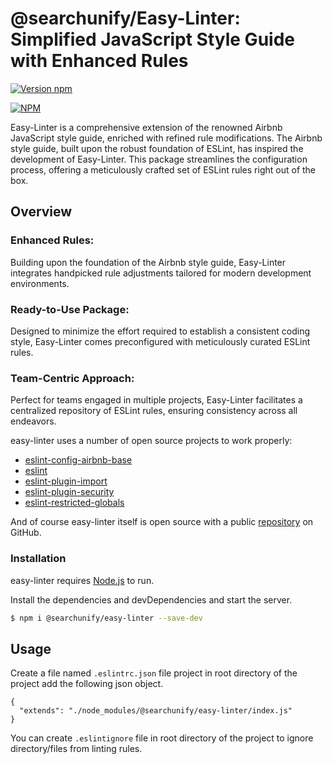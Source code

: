 # @searchunify/Easy-Linter: Simplified JavaScript Style Guide with Enhanced Rules

[![Version npm](https://img.shields.io/npm/v/easy-linter.svg?style=flat-square)](https://www.npmjs.com/package/@searchunify/easy-linter)

[![NPM](https://nodei.co/npm/easy-linter.png?downloads=true&downloadRank=true)](https://nodei.co/npm/easy-linter/)

Easy-Linter is a comprehensive extension of the renowned Airbnb JavaScript style guide, enriched with refined rule modifications. The Airbnb style guide, built upon the robust foundation of ESLint, has inspired the development of Easy-Linter. This package streamlines the configuration process, offering a meticulously crafted set of ESLint rules right out of the box.

## Overview

### Enhanced Rules: 
Building upon the foundation of the Airbnb style guide, Easy-Linter integrates handpicked rule adjustments tailored for modern development environments.

### Ready-to-Use Package: 
Designed to minimize the effort required to establish a consistent coding style, Easy-Linter comes preconfigured with meticulously curated ESLint rules.

###  Team-Centric Approach:
Perfect for teams engaged in multiple projects, Easy-Linter facilitates a centralized repository of ESLint rules, ensuring consistency across all endeavors.

easy-linter uses a number of open source projects to work properly:

* [eslint-config-airbnb-base](github.com/airbnb/javascript)
* [eslint](github.com/eslint/eslint)
* [eslint-plugin-import](https://github.com/import-js/eslint-plugin-import)
* [eslint-plugin-security](https://github.com/nodesecurity/eslint-plugin-security)
* [eslint-restricted-globals](https://github.com/doshisid/eslint-restricted-globals)

And of course easy-linter itself is open source with a public [repository](https://github.com/searchunify/easy-linter) on GitHub.

### Installation

easy-linter requires [Node.js](https://nodejs.org/) to run.

Install the dependencies and devDependencies and start the server.

```sh
$ npm i @searchunify/easy-linter --save-dev
```
## Usage

Create a file named ```.eslintrc.json``` file project in root directory of the project
add the following json object.
```
{
  "extends": "./node_modules/@searchunify/easy-linter/index.js"
}
```

You can create ```.eslintignore``` file in root directory of the project to ignore directory/files from linting rules.
